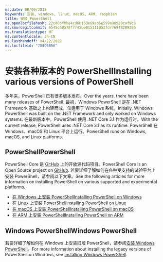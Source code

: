```yaml
---
ms.date: 08/09/2018
keywords: 安装, windows, linux, macOS, ARM, raspbian
title: 安装 PowerShell
ms.openlocfilehash: 22c88bfbbe4cd6b163e69ab5e599a98528caf9c8
ms.sourcegitcommit: 6545c60578f7745be015111052fd7769f8289296
ms.translationtype: HT
ms.contentlocale: zh-CN
ms.lasthandoff: 04/22/2020
ms.locfileid: "78405056"
---
```

# <a name="installing-various-versions-of-powershell"></a><span data-ttu-id="68130-103">安装各种版本的 PowerShell</span><span class="sxs-lookup"><span data-stu-id="68130-103">Installing various versions of PowerShell</span></span>

<span data-ttu-id="68130-104">多年来，PowerShell 已有很多版本发布。</span><span class="sxs-lookup"><span data-stu-id="68130-104">Over the years, there have been many releases of PowerShell.</span></span> <span data-ttu-id="68130-105">最初，Windows PowerShell 是在 .NET Framework 基础之上构建而成，仅适用于 Windows 系统。</span><span class="sxs-lookup"><span data-stu-id="68130-105">Initially, Windows PowerShell was built on the .NET Framework and only worked on Windows systems.</span></span> <span data-ttu-id="68130-106">在最新版本中，PowerShell 使用 .NET Core 3.1 作为运行时。</span><span class="sxs-lookup"><span data-stu-id="68130-106">With the current release, PowerShell uses .NET Core 3.1 as its runtime.</span></span> <span data-ttu-id="68130-107">PowerShell 在 Windows、macOS 和 Linux 平台上运行。</span><span class="sxs-lookup"><span data-stu-id="68130-107">PowerShell runs on Windows, macOS, and Linux platforms.</span></span>

## <a name="powershell"></a><span data-ttu-id="68130-108">PowerShell</span><span class="sxs-lookup"><span data-stu-id="68130-108">PowerShell</span></span>

<span data-ttu-id="68130-109">PowerShell Core 是 [GitHub](https://github.com/powershell/powershell) 上的开放源代码项目。</span><span class="sxs-lookup"><span data-stu-id="68130-109">PowerShell Core is an Open Source project on [GitHub](https://github.com/powershell/powershell).</span></span> <span data-ttu-id="68130-110">若要详细了解如何在各种受支持的试验平台上安装 PowerShell，请参阅以下文章。</span><span class="sxs-lookup"><span data-stu-id="68130-110">See the following articles for more information on installing PowerShell on various supported and experimental platforms.</span></span>

- [<span data-ttu-id="68130-111">在 Windows 上安装 PowerShell</span><span class="sxs-lookup"><span data-stu-id="68130-111">Installing PowerShell on Windows</span></span>](Installing-PowerShell-Core-on-Windows.md)
- [<span data-ttu-id="68130-112">在 Linux 上安装 PowerShell</span><span class="sxs-lookup"><span data-stu-id="68130-112">Installing PowerShell on Linux</span></span>](Installing-PowerShell-Core-on-Linux.md)
- [<span data-ttu-id="68130-113">在 macOS 上安装 PowerShell</span><span class="sxs-lookup"><span data-stu-id="68130-113">Installing PowerShell on macOS</span></span>](Installing-PowerShell-Core-on-macOS.md)
- [<span data-ttu-id="68130-114">在 ARM 上安装 PowerShell</span><span class="sxs-lookup"><span data-stu-id="68130-114">Installing PowerShell on ARM</span></span>](PowerShell-Core-on-ARM.md)

## <a name="windows-powershell"></a><span data-ttu-id="68130-115">Windows PowerShell</span><span class="sxs-lookup"><span data-stu-id="68130-115">Windows PowerShell</span></span>

<span data-ttu-id="68130-116">若要详细了解如何在 Windows 上安装旧版 PowerShell，请参阅[安装 Windows PowerShell](installing-windows-powershell.md)。</span><span class="sxs-lookup"><span data-stu-id="68130-116">For more information about installing the legacy versions of PowerShell on Windows, see [Installing Windows PowerShell](installing-windows-powershell.md).</span></span>
